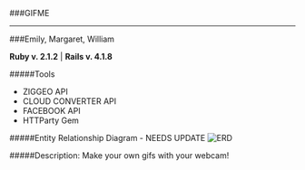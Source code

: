 ###GIFME

---

###Emily, Margaret, William

**Ruby v. 2.1.2** |
**Rails v. 4.1.8**

#####Tools
* ZIGGEO API 
* CLOUD CONVERTER API
* FACEBOOK API
* HTTParty Gem

#####Entity Relationship Diagram - NEEDS UPDATE
![ERD](http://i.imgur.com/FDbNj7R.png)


#####Description:
Make your own gifs with your webcam!
